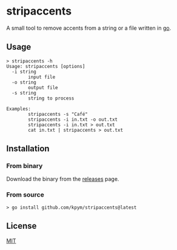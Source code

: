 # stripaccents

A small tool to remove accents from a string or a file written in [go](https://golang.org/).

## Usage

```shell
> stripaccents -h
Usage: stripaccents [options]
  -i string
        input file
  -o string
        output file
  -s string
        string to process

Examples:
        stripaccents -s "Café"
        stripaccents -i in.txt -o out.txt
        stripaccents -i in.txt > out.txt
        cat in.txt | stripaccents > out.txt
```

## Installation

### From binary

Download the binary from the [releases](https://github.com/kpym/stripaccents/releases) page.

### From source

```shell
> go install github.com/kpym/stripaccents@latest
```

## License

[MIT](LICENSE)
